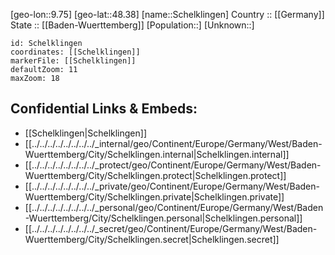 ﻿---
location: [48.38,9.75] 
mapzoom: [7,12] 
mapmarker: city 
type: City
tags:
- geo/City


SpocWebEntityId: 34005
isDeleted: false
confidential: public

---
[geo-lon::9.75] 
[geo-lat::48.38] 
[name::Schelklingen] 
Country :: [[Germany]]  
State :: [[Baden-Wuerttemberg]] 
[Population::] 
[Unknown::] 


```leaflet
id: Schelklingen
coordinates: [[Schelklingen]] 
markerFile: [[Schelklingen]] 
defaultZoom: 11 
maxZoom: 18
```


## Confidential Links & Embeds: 
- [[Schelklingen|Schelklingen]]  
- [[../../../../../../../../_internal/geo/Continent/Europe/Germany/West/Baden-Wuerttemberg/City/Schelklingen.internal|Schelklingen.internal]] 
- [[../../../../../../../../_protect/geo/Continent/Europe/Germany/West/Baden-Wuerttemberg/City/Schelklingen.protect|Schelklingen.protect]] 
- [[../../../../../../../../_private/geo/Continent/Europe/Germany/West/Baden-Wuerttemberg/City/Schelklingen.private|Schelklingen.private]] 
- [[../../../../../../../../_personal/geo/Continent/Europe/Germany/West/Baden-Wuerttemberg/City/Schelklingen.personal|Schelklingen.personal]] 
- [[../../../../../../../../_secret/geo/Continent/Europe/Germany/West/Baden-Wuerttemberg/City/Schelklingen.secret|Schelklingen.secret]] 
